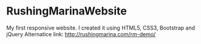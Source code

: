 # RushingMarinaWebsite
My first responsive website. I created it using HTML5, CSS3, Bootstrap and jQuery
Alternatice link:
http://rushingmarina.com/rm-demo/ 

